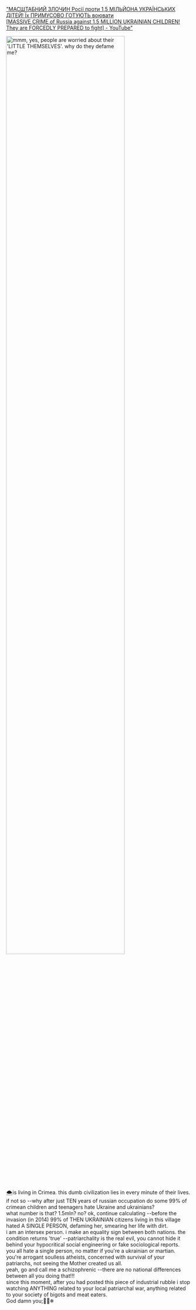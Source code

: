  <ins>"МАСШТАБНИЙ ЗЛОЧИН Росії проти 1,5 МІЛЬЙОНА УКРАЇНСЬКИХ ДІТЕЙ! Їх ПРИМУСОВО ГОТУЮТЬ воювати  
 [MASSIVE CRIME of Russia against 1.5 MILLION UKRAINIAN CHILDREN! They are FORCEDLY PREPARED to fight] - YouTube"</ins>
 
[<img title="mmm, yes, people are worried about their 'LITTLE THEMSELVES'. why do they defame me?" src="https://img.youtube.com/vi/TMrrz8uScN8/maxresdefault.jpg" width="80%">](https://www.youtube.com/watch?v=TMrrz8uScN8)

🌨is living in Crimea. this dumb civilization lies in every minute of their lives. if not so --why after just TEN years of russian occupation do some 99% of crimean children and teenagers hate Ukraine and ukrainians?  
what number is that? 1.5mln? no? ok, continue calculating --before the invasion (in 2014) 99% of THEN UKRAINIAN citizens living in this village hated A SINGLE PERSON, defaming her, smearing her life with dirt.  
i am an intersex person. i make an equality sign between both nations. the condition returns 'true' --patriarchality is the real evil, you cannot hide it behind your hypocritical social engineering or fake sociological reports.  
you all hate a single person, no matter if you're a ukrainian or martian. you're arrogant soulless atheists, concerned with survival of your patriarchs, not seeing the Mother created us all.  
yeah, go and call me a schizophrenic --there are no national differences between all you doing that!!!  
since this moment, after you had posted this piece of industrial rubble i stop watching ANYTHING related to your local patriarchal war, anything related to your society of bigots and meat eaters.  
God damn you;👭💕❄
